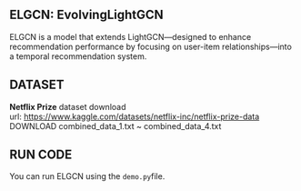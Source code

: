 ## ELGCN: EvolvingLightGCN
ELGCN is a model that extends LightGCN—designed to enhance recommendation performance by focusing on user-item relationships—into a temporal recommendation system.

## DATASET
**Netflix Prize** dataset download \
url: https://www.kaggle.com/datasets/netflix-inc/netflix-prize-data \
DOWNLOAD combined_data_1.txt ~ combined_data_4.txt

## RUN CODE
You can run ELGCN using the `demo.py`file.
